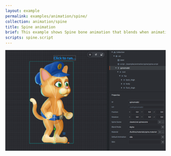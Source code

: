 ```yaml
---
layout: example
permalink: examples/animation/spine/
collection: animation/spine
title: Spine animation
brief: This example shows Spine bone animation that blends when animation switches.
scripts: spine.script
---
```


![spine](spine.png)